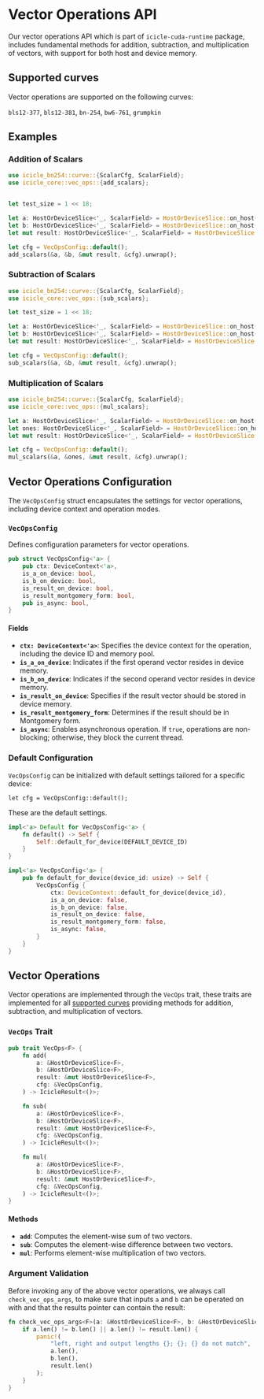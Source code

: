 # Vector Operations API

Our vector operations API which is part of `icicle-cuda-runtime` package, includes fundamental methods for addition, subtraction, and multiplication of vectors, with support for both host and device memory. 


## Supported curves

Vector operations are supported on the following curves:

`bls12-377`, `bls12-381`, `bn-254`, `bw6-761`, `grumpkin`

## Examples

### Addition of Scalars

```rust
use icicle_bn254::curve::{ScalarCfg, ScalarField};
use icicle_core::vec_ops::{add_scalars};


let test_size = 1 << 18;

let a: HostOrDeviceSlice<'_, ScalarField> = HostOrDeviceSlice::on_host(F::Config::generate_random(test_size));
let b: HostOrDeviceSlice<'_, ScalarField> = HostOrDeviceSlice::on_host(F::Config::generate_random(test_size));
let mut result: HostOrDeviceSlice<'_, ScalarField> = HostOrDeviceSlice::on_host(vec![F::zero(); test_size]);

let cfg = VecOpsConfig::default();
add_scalars(&a, &b, &mut result, &cfg).unwrap();
```

### Subtraction of Scalars

```rust
use icicle_bn254::curve::{ScalarCfg, ScalarField};
use icicle_core::vec_ops::{sub_scalars};

let test_size = 1 << 18;

let a: HostOrDeviceSlice<'_, ScalarField> = HostOrDeviceSlice::on_host(F::Config::generate_random(test_size));
let b: HostOrDeviceSlice<'_, ScalarField> = HostOrDeviceSlice::on_host(F::Config::generate_random(test_size));
let mut result: HostOrDeviceSlice<'_, ScalarField> = HostOrDeviceSlice::on_host(vec![F::zero(); test_size]);

let cfg = VecOpsConfig::default();
sub_scalars(&a, &b, &mut result, &cfg).unwrap();
```

### Multiplication of Scalars

```rust
use icicle_bn254::curve::{ScalarCfg, ScalarField};
use icicle_core::vec_ops::{mul_scalars};

let a: HostOrDeviceSlice<'_, ScalarField> = HostOrDeviceSlice::on_host(F::Config::generate_random(test_size));
let ones: HostOrDeviceSlice<'_, ScalarField> = HostOrDeviceSlice::on_host(vec![F::one(); test_size]);
let mut result: HostOrDeviceSlice<'_, ScalarField> = HostOrDeviceSlice::on_host(vec![F::zero(); test_size]);

let cfg = VecOpsConfig::default();
mul_scalars(&a, &ones, &mut result, &cfg).unwrap();
```


## Vector Operations Configuration

The `VecOpsConfig` struct encapsulates the settings for vector operations, including device context and operation modes.

### `VecOpsConfig`

Defines configuration parameters for vector operations.

```rust
pub struct VecOpsConfig<'a> {
    pub ctx: DeviceContext<'a>,
    is_a_on_device: bool,
    is_b_on_device: bool,
    is_result_on_device: bool,
    is_result_montgomery_form: bool,
    pub is_async: bool,
}
```

#### Fields

- **`ctx: DeviceContext<'a>`**: Specifies the device context for the operation, including the device ID and memory pool.
- **`is_a_on_device`**: Indicates if the first operand vector resides in device memory.
- **`is_b_on_device`**: Indicates if the second operand vector resides in device memory.
- **`is_result_on_device`**: Specifies if the result vector should be stored in device memory.
- **`is_result_montgomery_form`**: Determines if the result should be in Montgomery form.
- **`is_async`**: Enables asynchronous operation. If `true`, operations are non-blocking; otherwise, they block the current thread.

### Default Configuration

`VecOpsConfig` can be initialized with default settings tailored for a specific device:

```
let cfg = VecOpsConfig::default();
```

These are the default settings.

```rust
impl<'a> Default for VecOpsConfig<'a> {
    fn default() -> Self {
        Self::default_for_device(DEFAULT_DEVICE_ID)
    }
}

impl<'a> VecOpsConfig<'a> {
    pub fn default_for_device(device_id: usize) -> Self {
        VecOpsConfig {
            ctx: DeviceContext::default_for_device(device_id),
            is_a_on_device: false,
            is_b_on_device: false,
            is_result_on_device: false,
            is_result_montgomery_form: false,
            is_async: false,
        }
    }
}
```

## Vector Operations

Vector operations are implemented through the `VecOps` trait, these traits are implemented for all [supported curves](#supported-curves) providing methods for addition, subtraction, and multiplication of vectors.

### `VecOps` Trait

```rust
pub trait VecOps<F> {
    fn add(
        a: &HostOrDeviceSlice<F>,
        b: &HostOrDeviceSlice<F>,
        result: &mut HostOrDeviceSlice<F>,
        cfg: &VecOpsConfig,
    ) -> IcicleResult<()>;

    fn sub(
        a: &HostOrDeviceSlice<F>,
        b: &HostOrDeviceSlice<F>,
        result: &mut HostOrDeviceSlice<F>,
        cfg: &VecOpsConfig,
    ) -> IcicleResult<()>;

    fn mul(
        a: &HostOrDeviceSlice<F>,
        b: &HostOrDeviceSlice<F>,
        result: &mut HostOrDeviceSlice<F>,
        cfg: &VecOpsConfig,
    ) -> IcicleResult<()>;
}
```

#### Methods

- **`add`**: Computes the element-wise sum of two vectors.
- **`sub`**: Computes the element-wise difference between two vectors.
- **`mul`**: Performs element-wise multiplication of two vectors.

### Argument Validation

Before invoking any of the above vector operations, we always call `check_vec_ops_args`, to make sure that inputs `a` and `b` can be operated on with and that the results pointer can contain the result:

```rust
fn check_vec_ops_args<F>(a: &HostOrDeviceSlice<F>, b: &HostOrDeviceSlice<F>, result: &mut HostOrDeviceSlice<F>) {
    if a.len() != b.len() || a.len() != result.len() {
        panic!(
            "left, right and output lengths {}; {}; {} do not match",
            a.len(),
            b.len(),
            result.len()
        );
    }
}
```
